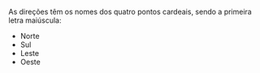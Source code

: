 As direções têm os nomes dos quatro pontos cardeais, sendo a primeira letra maiúscula:

* Norte
* Sul
* Leste
* Oeste